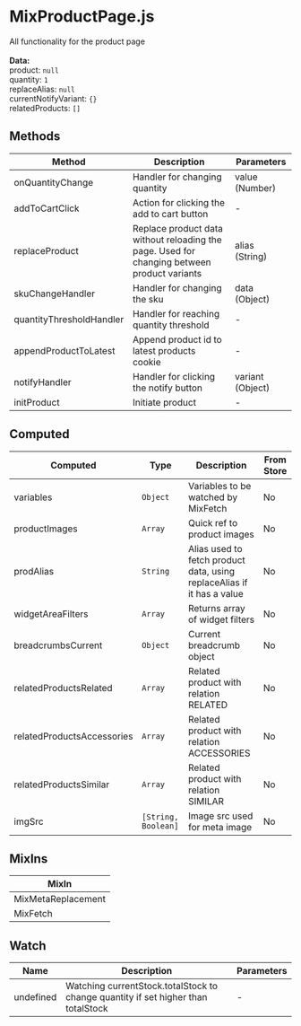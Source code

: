 # MixProductPage.js

All functionality for the product page<br><br> **Data:**<br> product: `null`<br> quantity: `1`<br> replaceAlias: `null`<br> currentNotifyVariant: `{}`<br> relatedProducts: `[]`<br>

## Methods

<!-- @vuese:MixProductPage.js:methods:start -->
|Method|Description|Parameters|
|---|---|---|
|onQuantityChange|Handler for changing quantity|value (Number)|
|addToCartClick|Action for clicking the add to cart button|-|
|replaceProduct|Replace product data without reloading the page. Used for changing between product variants|alias (String)|
|skuChangeHandler|Handler for changing the sku|data (Object)|
|quantityThresholdHandler|Handler for reaching quantity threshold|-|
|appendProductToLatest|Append product id to latest products cookie|-|
|notifyHandler|Handler for clicking the notify button|variant (Object)|
|initProduct|Initiate product|-|

<!-- @vuese:MixProductPage.js:methods:end -->


## Computed

<!-- @vuese:MixProductPage.js:computed:start -->
|Computed|Type|Description|From Store|
|---|---|---|---|
|variables|`Object`|Variables to be watched by MixFetch|No|
|productImages|`Array`|Quick ref to product images|No|
|prodAlias|`String`|Alias used to fetch product data, using replaceAlias if it has a value|No|
|widgetAreaFilters|`Array`|Returns array of widget filters|No|
|breadcrumbsCurrent|`Object`|Current breadcrumb object|No|
|relatedProductsRelated|`Array`|Related product with relation RELATED|No|
|relatedProductsAccessories|`Array`|Related product with relation ACCESSORIES|No|
|relatedProductsSimilar|`Array`|Related product with relation SIMILAR|No|
|imgSrc|`[String, Boolean]`|Image src used for meta image|No|

<!-- @vuese:MixProductPage.js:computed:end -->


## MixIns

<!-- @vuese:MixProductPage.js:mixIns:start -->
|MixIn|
|---|
|MixMetaReplacement|
|MixFetch|

<!-- @vuese:MixProductPage.js:mixIns:end -->


## Watch

<!-- @vuese:MixProductPage.js:watch:start -->
|Name|Description|Parameters|
|---|---|---|
|undefined|Watching currentStock.totalStock to change quantity if set higher than totalStock|-|

<!-- @vuese:MixProductPage.js:watch:end -->


